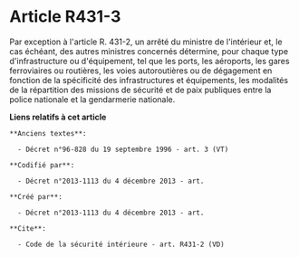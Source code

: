 # Article R431-3

Par exception à l'article R. 431-2, un arrêté du ministre de l'intérieur et, le cas échéant, des autres ministres concernés
détermine, pour chaque type d'infrastructure ou d'équipement, tel que les ports, les aéroports, les gares ferroviaires ou
routières, les voies autoroutières ou de dégagement en fonction de la spécificité des infrastructures et équipements, les
modalités de la répartition des missions de sécurité et de paix publiques entre la police nationale et la gendarmerie
nationale.

**Liens relatifs à cet article**

	**Anciens textes**:

	  - Décret n°96-828 du 19 septembre 1996 - art. 3 (VT)

	**Codifié par**:

	  - Décret n°2013-1113 du 4 décembre 2013 - art.

	**Créé par**:

	  - Décret n°2013-1113 du 4 décembre 2013 - art.

	**Cite**:

	  - Code de la sécurité intérieure - art. R431-2 (VD)
